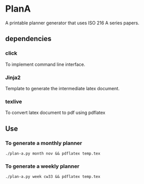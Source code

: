 # PlanA
A printable planner generator that uses ISO 216 A series papers.

## dependencies

### click
To implement command line interface.

### Jinja2
Template to generate the intermediate latex document.

### texlive
To convert latex document to pdf using pdflatex

## Use
### To generate a monthly planner
``` shell
./plan-a.py month nov && pdflatex temp.tex
```
### To generate a weekly planner

``` shell
./plan-a.py week cw33 && pdflatex temp.tex
```

